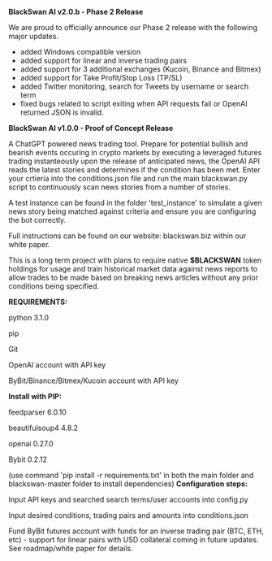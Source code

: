 
**BlackSwan AI v2.0.b - Phase 2 Release**

We are proud to officially announce our Phase 2 release with the following major updates.

- added Windows compatible version
- added support for linear and inverse trading pairs
- added support for 3 additional exchanges (Kucoin, Binance and Bitmex)
- added support for Take Profit/Stop Loss (TP/SL)
- added Twitter monitoring, search for Tweets by username or search term
- fixed bugs related to script exiting when API requests fail or OpenAI returned JSON is invalid.


**BlackSwan AI v1.0.0 - Proof of Concept Release**

A ChatGPT powered news trading tool. Prepare for potential bullish and bearish events occuring in  crypto markets by executing a leveraged futures trading instanteously upon the release of anticipated news, the OpenAI API reads the latest stories and determines if the condition has been met. Enter your crtieria into the conditions.json file and run the main blackswan.py script to continuously scan news stories from a number of stories.

A test instance can be found in the folder 'test_instance' to simulate a given news story being matched against criteria and ensure you are configuring the bot correctly.

Full instructions can be found on our website: blackswan.biz within our white paper.

This is a long term project with plans to require native **$BLACKSWAN** token holdings for usage and train historical market data against news reports to allow trades to be made based on breaking news articles without any prior conditions being specified.


**REQUIREMENTS:**

python 3.1.0

pip

Git

OpenAI account with API key

ByBit/Binance/Bitmex/Kucoin account with API key 


**Install with PIP:**

feedparser 6.0.10

beautifulsoup4 4.8.2 

openai 0.27.0

Bybit 0.2.12

(use command 'pip install -r requirements.txt' in both the main folder and blackswan-master folder to install dependencies)
**Configuration steps:**

Input API keys and searched search terms/user accounts into config.py

Input desired conditions, trading pairs and amounts into conditions.json

Fund ByBit futures account with funds for an inverse trading pair (BTC, ETH, etc) - support for linear pairs with USD collateral coming in future updates. See roadmap/white paper for details.

